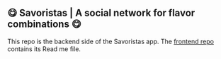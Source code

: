 ## 😋 Savoristas | A social network for flavor combinations 😋

This repo is the backend side of the Savoristas app.
The [frontend repo](https://github.com/tdijkmans/savoristas-front) contains its Read me file.

